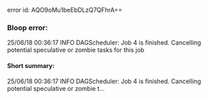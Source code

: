 error id: AQO9oMu1beEbDLzQ7QFhrA==
### Bloop error:

25/06/18 00:36:17 INFO DAGScheduler: Job 4 is finished. Cancelling potential speculative or zombie tasks for this job
#### Short summary: 

25/06/18 00:36:17 INFO DAGScheduler: Job 4 is finished. Cancelling potential speculative or zombie t...